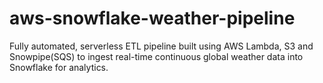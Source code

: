 # aws-snowflake-weather-pipeline
Fully automated, serverless ETL pipeline built using AWS Lambda, S3 and Snowpipe(SQS) to ingest real-time continuous global weather data into Snowflake for analytics.
